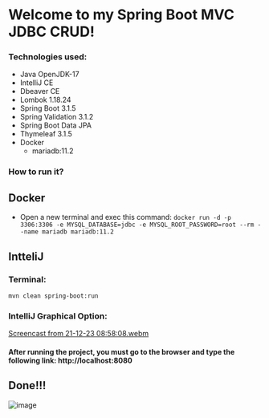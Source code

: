 # Welcome to my Spring Boot MVC JDBC CRUD!
### Technologies used: 
* Java OpenJDK-17
* IntelliJ CE
* Dbeaver CE
* Lombok 1.18.24
* Spring Boot 3.1.5
* Spring Validation 3.1.2
* Spring Boot Data JPA
* Thymeleaf 3.1.5
* Docker
  * mariadb:11.2
 
### How to run it?
## Docker
  * Open a new terminal and exec this command: ``` docker run -d -p 3306:3306 -e MYSQL_DATABASE=jdbc -e MYSQL_ROOT_PASSWORD=root --rm --name mariadb mariadb:11.2 ```

## IntteliJ
 ### Terminal:
   ``` mvn clean spring-boot:run ```

 ### IntelliJ Graphical Option:

[Screencast from 21-12-23 08:58:08.webm](https://github.com/AlexLopezz/BootcampAWSoftware/assets/90531107/11e77a8c-9f09-4bfb-a513-87a012050751)

#### After running the project, you must go to the browser and type the following link: http://localhost:8080
## Done!!! 
![image](https://github.com/AlexLopezz/BootcampAWSoftware/assets/90531107/a5075669-341d-42a0-bd48-56ff7bc76337)

